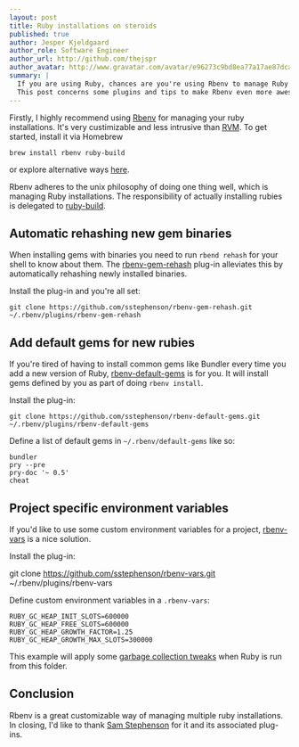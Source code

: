 ```yaml
---
layout: post
title: Ruby installations on steroids
published: true
author: Jesper Kjeldgaard
author_role: Software Engineer
author_url: http://github.com/thejspr
author_avatar: http://www.gravatar.com/avatar/e96273c9bd8ea77a17ae87dca4c0de4c
summary: |
  If you are using Ruby, chances are you're using Rbenv to manage Ruby installations.
  This post concerns some plugins and tips to make Rbenv even more awesome.
---
```


Firstly, I highly recommend using [Rbenv](https://github.com/sstephenson/rbenv)
for managing your ruby installations. It's very custimizable and less intrusive than [RVM](http://rvm.io/).
To get started, install it via Homebrew

    brew install rbenv ruby-build


or explore alternative ways [here](https://github.com/sstephenson/rbenv#installation).

Rbenv adheres to the unix philosophy of doing one thing well, which is managing
Ruby installations. The responsibility of actually installing rubies is
delegated to [ruby-build](https://github.com/sstephenson/ruby-build).


## Automatic rehashing new gem binaries

When installing gems with binaries you need to run `rbend rehash` for your
shell to know about them. The
[rbenv-gem-rehash](https://github.com/sstephenson/rbenv-gem-rehash)
plug-in alleviates this by automatically rehashing newly installed binaries.

Install the plug-in and you're all set:

    git clone https://github.com/sstephenson/rbenv-gem-rehash.git ~/.rbenv/plugins/rbenv-gem-rehash


## Add default gems for new rubies

If you're tired of having to install common gems like Bundler every time you
add a new version of Ruby,
[rbenv-default-gems](https://github.com/sstephenson/rbenv-default-gems) is for
you. It will install gems defined by you as part of doing `rbenv install`.

Install the plug-in:

    git clone https://github.com/sstephenson/rbenv-default-gems.git ~/.rbenv/plugins/rbenv-default-gems

Define a list of default gems in `~/.rbenv/default-gems` like so:

    bundler
    pry --pre
    pry-doc '~ 0.5'
    cheat

## Project specific environment variables

If you'd like to use some custom environment variables for a project,
[rbenv-vars](https://github.com/sstephenson/rbenv-vars) is a nice solution.

Install the plug-in:

  git clone https://github.com/sstephenson/rbenv-vars.git ~/.rbenv/plugins/rbenv-vars

Define custom environment variables in a `.rbenv-vars`:

    RUBY_GC_HEAP_INIT_SLOTS=600000
    RUBY_GC_HEAP_FREE_SLOTS=600000
    RUBY_GC_HEAP_GROWTH_FACTOR=1.25
    RUBY_GC_HEAP_GROWTH_MAX_SLOTS=300000

This example will apply some [garbage collection tweaks](http://tmm1.net/ruby21-rgengc/)
when Ruby is run from this folder.

## Conclusion

Rbenv is a great customizable way of managing multiple ruby installations.  In
closing, I'd like to thank [Sam Stephenson](http://sstephenson.us) for it and
its associated plug-ins.
